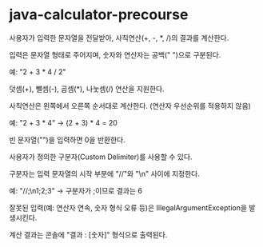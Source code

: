 # java-calculator-precourse

사용자가 입력한 문자열을 전달받아, 사칙연산(+, -, *, /)의 결과를 계산한다.

입력은 문자열 형태로 주어지며, 숫자와 연산자는 공백(" ")으로 구분된다.

예: "2 + 3 * 4 / 2"

덧셈(+), 뺄셈(-), 곱셈(*), 나눗셈(/) 연산을 지원한다.

사칙연산은 왼쪽에서 오른쪽 순서대로 계산한다. (연산자 우선순위를 적용하지 않음)

예: "2 + 3 * 4" → (2 + 3) * 4 = 20

빈 문자열("")을 입력하면 0을 반환한다.

사용자가 정의한 구분자(Custom Delimiter)를 사용할 수 있다.

구분자는 입력 문자열의 시작 부분에 "//"와 "\n" 사이에 지정한다.

예: "//;\n1;2;3" → 구분자가 ;이므로 결과는 6

잘못된 입력(예: 연산자 연속, 숫자 형식 오류 등)은 IllegalArgumentException을 발생시킨다.

계산 결과는 콘솔에 "결과 : [숫자]" 형식으로 출력된다.
